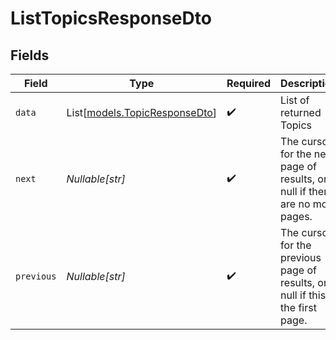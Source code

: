 # ListTopicsResponseDto


## Fields

| Field                                                                           | Type                                                                            | Required                                                                        | Description                                                                     |
| ------------------------------------------------------------------------------- | ------------------------------------------------------------------------------- | ------------------------------------------------------------------------------- | ------------------------------------------------------------------------------- |
| `data`                                                                          | List[[models.TopicResponseDto](../models/topicresponsedto.md)]                  | :heavy_check_mark:                                                              | List of returned Topics                                                         |
| `next`                                                                          | *Nullable[str]*                                                                 | :heavy_check_mark:                                                              | The cursor for the next page of results, or null if there are no more pages.    |
| `previous`                                                                      | *Nullable[str]*                                                                 | :heavy_check_mark:                                                              | The cursor for the previous page of results, or null if this is the first page. |